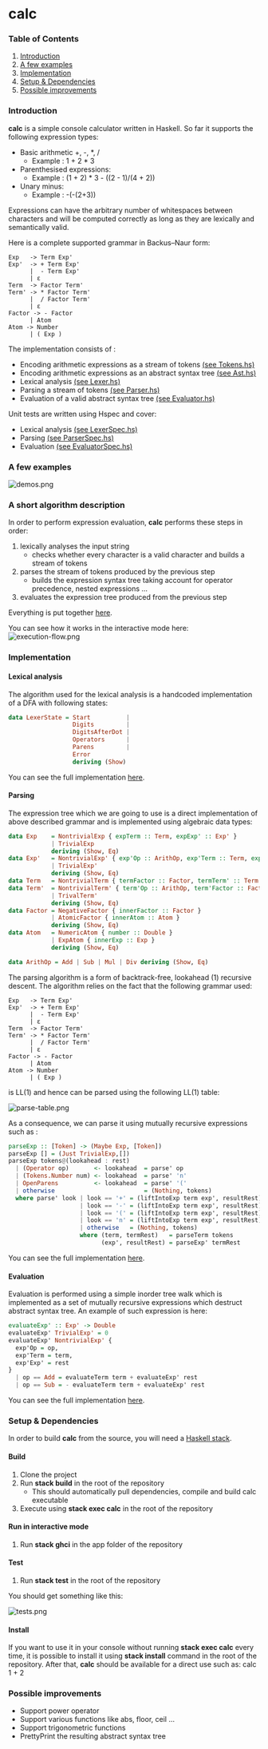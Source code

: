 # calc
### Table of Contents

1. [Introduction](#introduction)
2. [A few examples](#a-few-examples)
3. [Implementation](#implementation)
4. [Setup & Dependencies](#setup--dependencies)
5. [Possible improvements](#possible-improvements)

### Introduction
**calc** is a simple console calculator written in Haskell. So far it supports the following expression types:

- Basic arithmetic +, -, *, / 
  - Example : 1 + 2 * 3
- Parenthesised expressions:
  - Example : (1 + 2) * 3 - ((2 - 1)/(4 + 2))
- Unary minus:
  - Example : -(-(2+3))

Expressions can have the arbitrary number of whitespaces between characters and will be computed correctly as long as they are lexically and semantically valid. 
 
Here is a complete supported grammar in Backus–Naur form:

``` BNF
Exp   -> Term Exp'
Exp'  -> + Term Exp'
      |  - Term Exp'
      | ε
Term  -> Factor Term'
Term' -> * Factor Term'
      |  / Factor Term'
      | ε
Factor -> - Factor
      | Atom
Atom -> Number
      | ( Exp )
```
      
The implementation consists of :
- Encoding arithmetic expressions as a stream of tokens [(see Tokens.hs)](https://github.com/gboduljak/calc/blob/master/src/Tokens.hs)
- Encoding arithmetic expressions as an abstract syntax tree [(see Ast.hs)](https://github.com/gboduljak/calc/blob/master/src/Ast.hs)
- Lexical analysis [(see Lexer.hs)](https://github.com/gboduljak/calc/blob/master/src/Lexer.hs)
- Parsing a stream of tokens [(see Parser.hs)](https://github.com/gboduljak/calc/blob/master/src/Parser.hs)
- Evaluation of a valid abstract syntax tree [(see Evaluator.hs)](https://github.com/gboduljak/calc/blob/master/src/Evaluator.hs)

Unit tests are written using Hspec and cover:
 - Lexical analysis [(see LexerSpec.hs)](https://github.com/gboduljak/calc/blob/master/tests/LexerSpec.hs)
 - Parsing [(see ParserSpec.hs)](https://github.com/gboduljak/calc/blob/master/tests/ParserSpec.hs)
 - Evaluation [(see EvaluatorSpec.hs)](https://github.com/gboduljak/calc/blob/master/tests/EvaluatorSpec.hs)
 
### A few examples

![demos.png](./readme-resources/demos.png)

### A short algorithm description
In order to perform expression evaluation, **calc** performs these steps in order:
  1) lexically analyses the input string
      - checks whether every character is a valid character and builds a stream of tokens
  2) parses the stream of tokens produced by the previous step
      - builds the expression syntax tree taking account for operator precedence, nested expressions ...
  3) evaluates the expression tree produced from the previous step
  
Everything is put together [here](https://github.com/gboduljak/calc/blob/master/app/Main.hs).

You can see how it works in the interactive mode here:
![execution-flow.png](./readme-resources/execution-flow.png)

### Implementation
#### Lexical analysis
The algorithm used for the lexical analysis is a handcoded implementation of a DFA with following states:

``` Haskell
data LexerState = Start          | 
                  Digits         |
                  DigitsAfterDot |
                  Operators      |
                  Parens         |
                  Error
                  deriving (Show)
```
You can see the full implementation [here](https://github.com/gboduljak/calc/blob/master/src/Lexer.hs).
#### Parsing
The expression tree which we are going to use is a direct implementation of above described grammar and is implemented using algebraic data types:

``` Haskell
data Exp    = NontrivialExp { expTerm :: Term, expExp' :: Exp' }
            | TrivialExp
            deriving (Show, Eq)
data Exp'   = NontrivialExp' { exp'Op :: ArithOp, exp'Term :: Term, exp'Exp' :: Exp'}
            | TrivialExp'
            deriving (Show, Eq)
data Term   = NontrivialTerm { termFactor :: Factor, termTerm' :: Term' } deriving (Show, Eq)
data Term'  = NontrivialTerm' { term'Op :: ArithOp, term'Factor :: Factor, term'Term' :: Term' }
            | TrivalTerm'
            deriving (Show, Eq)
data Factor = NegativeFactor { innerFactor :: Factor }
            | AtomicFactor { innerAtom :: Atom }
            deriving (Show, Eq)
data Atom   = NumericAtom { number :: Double }
            | ExpAtom { innerExp :: Exp }
            deriving (Show, Eq)

data ArithOp = Add | Sub | Mul | Div deriving (Show, Eq)
```

The parsing algorithm is a form of backtrack-free, lookahead (1) recursive descent.
The algorithm relies on the fact that the following grammar used:
``` BNF
Exp   -> Term Exp'
Exp'  -> + Term Exp'
      |  - Term Exp'
      | ε
Term  -> Factor Term'
Term' -> * Factor Term'
      |  / Factor Term'
      | ε
Factor -> - Factor
      | Atom
Atom -> Number
      | ( Exp )
```
is LL(1) and hence can be parsed using the following LL(1) table:

![parse-table.png](./readme-resources/parse-table.png)

As a consequence, we can parse it using mutually recursive expressions such as :

``` Haskell
parseExp :: [Token] -> (Maybe Exp, [Token])
parseExp [] = (Just TrivialExp,[])
parseExp tokens@(lookahead : rest)
  | (Operator op)       <- lookahead  = parse' op
  | (Tokens.Number num) <- lookahead  = parse' 'n'
  | OpenParens          <- lookahead  = parse' '('
  | otherwise                         = (Nothing, tokens)
  where parse' look | look == '+' = (liftIntoExp term exp', resultRest)
                    | look == '-' = (liftIntoExp term exp', resultRest)
                    | look == '(' = (liftIntoExp term exp', resultRest)
                    | look == 'n' = (liftIntoExp term exp', resultRest)
                    | otherwise   = (Nothing, tokens)
                    where (term, termRest)   = parseTerm tokens
                          (exp', resultRest) = parseExp' termRest
```
You can see the full implementation [here](https://github.com/gboduljak/calc/blob/master/src/Parser.hs).

#### Evaluation
Evaluation is performed using a simple inorder tree walk which is implemented as a set of mutually recursive expressions which destruct abstract syntax tree.
An example of such expression is here:

``` Haskell
evaluateExp' :: Exp' -> Double
evaluateExp' TrivialExp' = 0
evaluateExp' NontrivialExp' { 
  exp'Op = op, 
  exp'Term = term, 
  exp'Exp' = rest 
} 
  | op == Add = evaluateTerm term + evaluateExp' rest
  | op == Sub = - evaluateTerm term + evaluateExp' rest
```
You can see the full implementation [here](https://github.com/gboduljak/calc/blob/master/src/Evaluator.hs).

### Setup & Dependencies

In order to build **calc** from the source, you will need a [Haskell stack](https://docs.haskellstack.org/en/stable/README/).
 
#### Build
  1. Clone the project
  2. Run **stack build** in the root of the repository
      - This should automatically pull dependencies, compile and build calc executable
  3. Execute using **stack exec calc** in the root of the repository

#### Run in interactive mode
  1. Run **stack ghci** in the app folder of the repository
  
#### Test
  1. Run **stack test** in the root of the repository
  
You should get something like this:

![tests.png](./readme-resources/tests.png)


#### Install
If you want to use it in your console without running **stack exec calc** every time, it is possible to install it using **stack install** command in the root of the repository. 
After that, **calc** should be available for a direct use such as: calc 1 + 2

### Possible improvements
- Support power operator
- Support various functions like abs, floor, ceil ...
- Support trigonometric functions
- PrettyPrint the resulting abstract syntax tree
 
